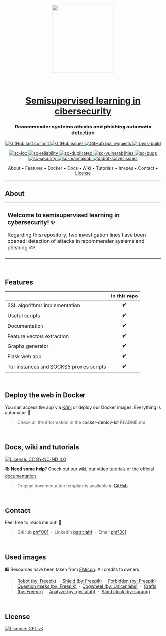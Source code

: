 <p align="center">
  <img src="https://user-images.githubusercontent.com/99904180/228915777-fcfb115c-37f3-45e6-b5a0-78457d13bba9.png" width="200" height="220" />
</p>

<h1 align="center">
  <br>
  <a href="https://github.com/phf1001/semisupervised-learning-in-cibersecurity"> Semisupervised learning in cibersecurity </a>
</h1>

<h3 align="center">Recommender systems attacks and phishing automatic detection</h3>

<p align="center">
    <a href="https://github.com/phf1001/semisupervised-learning-in-cibersecurity/commits/main">
    <img src="https://img.shields.io/github/last-commit/phf1001/semisupervised-learning-in-cibersecurity.svg?style=flat-square&logo=github&logoColor=white"
         alt="GitHub last commit">
    <a href="https://github.com/phf1001/semisupervised-learning-in-cibersecurity/issues">
    <img src="https://img.shields.io/github/issues-raw/phf1001/semisupervised-learning-in-cibersecurity.svg?style=flat-square&logo=github&logoColor=white"
         alt="GitHub issues">
    <a href="https://github.com/phf1001/semisupervised-learning-in-cibersecurity/pulls">
    <img src="https://img.shields.io/github/issues-pr-raw/phf1001/semisupervised-learning-in-cibersecurity.svg?style=flat-square&logo=github&logoColor=white"
         alt="GitHub pull requests">
    <a href="https://app.travis-ci.com/phf1001/semisupervised-learning-in-cibersecurity">
    <img src="https://app.travis-ci.com/phf1001/semisupervised-learning-in-cibersecurity.svg?branch=main"
         alt="travis-build">        
</p>

<p align="center">
<a href = "https://sonarcloud.io/summary/new_code?id=phf1001_semisupervised-learning-in-cibersecurity">
<img src="https://sonarcloud.io/api/project_badges/measure?project=phf1001_semisupervised-learning-in-cibersecurity&metric=ncloc" alt="sc-loc">
</a>
<a href = "https://sonarcloud.io/summary/new_code?id=phf1001_semisupervised-learning-in-cibersecurity">
<img src="https://sonarcloud.io/api/project_badges/measure?project=phf1001_semisupervised-learning-in-cibersecurity&metric=reliability_rating" alt="sc-reliability">
</a>
<a href = "https://sonarcloud.io/summary/new_code?id=phf1001_semisupervised-learning-in-cibersecurity">
<img src="https://sonarcloud.io/api/project_badges/measure?project=phf1001_semisupervised-learning-in-cibersecurity&metric=duplicated_lines_density" alt="sc-duplicated">
</a>
<a href = "https://sonarcloud.io/summary/new_code?id=phf1001_semisupervised-learning-in-cibersecurity">
<img src="https://sonarcloud.io/api/project_badges/measure?project=phf1001_semisupervised-learning-in-cibersecurity&metric=vulnerabilities" alt="sc-vulnerabilities">
</a>
<a href = "https://sonarcloud.io/summary/new_code?id=phf1001_semisupervised-learning-in-cibersecurity">
<img src="https://sonarcloud.io/api/project_badges/measure?project=phf1001_semisupervised-learning-in-cibersecurity&metric=bugs" alt="sc-bugs">
</a>
<a href = "https://sonarcloud.io/summary/new_code?id=phf1001_semisupervised-learning-in-cibersecurity">
<img src="https://sonarcloud.io/api/project_badges/measure?project=phf1001_semisupervised-learning-in-cibersecurity&metric=security_rating" alt="sc-security">
</a>
<a href = "https://sonarcloud.io/summary/new_code?id=phf1001_semisupervised-learning-in-cibersecurity">
<img src="https://sonarcloud.io/api/project_badges/measure?project=phf1001_semisupervised-learning-in-cibersecurity&metric=sqale_rating" alt="sc-maintainab">
</a>
<a href = "https://deepsource.io/gh/phf1001/semisupervised-learning-in-cibersecurity/?ref=repository-badge">
<img src="https://deepsource.io/gh/phf1001/semisupervised-learning-in-cibersecurity.svg/?label=resolved+issues&show_trend=true&token=9pyDIDWYZ_eVj1NoPBRHUXM0" alt="dsbot-solvedissues">
</a>
</p>
      
<p align="center">
  <a href="#about">About</a> •
  <a href="#features">Features</a> •
  <a href="#deploy-the-web-in-docker">Docker</a> •
  <a href="#docs-wiki-and-tutorials">Docs</a> •
  <a href="#docs-wiki-and-tutorials">Wiki</a> •
  <a href="#docs-wiki-and-tutorials">Tutorials</a> •
  <a href="#used-images">Images</a> •
  <a href="#contact">Contact</a> •
  <a href="#license">License</a>
</p>

---

## About 

<table>
<tr>
<td>
  
### Welcome to semisupervised learning in cybersecurity! ✨

Regarding this repository, two investigation lines have been opened: detection of attacks in recommender systems and phishing 🐟.

</td>
</tr>
</table>
<br />

## Features

|                            | In this repo  | 
| -------------------------- | :----------------: | 
| SSL algorithms implementation         |         ✔️         |   
| Useful scripts             |         ✔️         |    
| Documentation        |         ✔️         |       
| Feature vectors extraction |         ✔️         |    
| Graphs generator |         ✔️         |    
| Flask web app |         ✔️         |  
| Tor instances and SOCKS5 proxies scripts |         ✔️         |    

<br />

## Deploy the web in Docker

You can access the app via [Krini](https://krini.herokuapp.com/index) or deploy our Docker images. Everything is automatic! 🐳

> Check all the information in the [docker-deploy-kit](https://github.com/phf1001/semisupervised-learning-in-cibersecurity/tree/main/docker-deploy-kit) README.md

<br />


## Docs, wiki and tutorials
[![License: CC BY-NC-ND 4.0](https://img.shields.io/badge/License-CC_BY--NC--ND_4.0-lightgrey.svg)](https://creativecommons.org/licenses/by-nc-nd/4.0/)

📚 **Need some help**? Check out our [wiki](https://github.com/phf1001/semisupervised-learning-in-cibersecurity/wiki/), our [video tutorials](https://www.youtube.com/channel/UCirwZk466M5P7xmrM0f5_ng) or the official [documentation](https://github.com/phf1001/semisupervised-learning-in-cibersecurity/tree/main/docs)

> Original documentation template is available in [GitHub](https://github.com/ubutfgm/plantillaLatex)

<br />

## Contact

Feel free to reach me out! 💌

> GitHub [phf1001](https://github.com/phf1001) &nbsp;&middot;&nbsp; LinkedIn [patriciahf](https://www.linkedin.com/in/patriciahf) &nbsp;&middot;&nbsp; Email [phf1001](mailto:phf1001@alu.ubu.es) 

<br />

## Used images

🛍️ Resources have been taken from [Flaticon](https://www.flaticon.es/). All credits to owners.

> [Robot (by: Freepik)](https://www.flaticon.com/free-icon/robot_3398643) &nbsp;&middot;&nbsp; [Shield (by: Freepik)](https://www.flaticon.com/free-icon/shield_5781297) &nbsp;&middot;&nbsp; [Forbidden (by: Freepik)](https://www.flaticon.com/free-icon/walk_1661941) &nbsp;&middot;&nbsp; [Question marks (by: Freepik)](https://www.flaticon.com/free-icon/question-mark_5726532) &nbsp;&middot;&nbsp; [Cogwheel (by: Uniconlabs)](https://www.flaticon.com/free-icon/breakdown_9760208) &nbsp;&middot;&nbsp; [Crafts (by: Freepik)](https://www.flaticon.com/free-icon/paper-crafts_3813693) &nbsp;&middot;&nbsp; [Analyze (by: geotatah)](https://www.flaticon.com/free-icon/analyze_993845) &nbsp;&middot;&nbsp; [Sand clock (by: surang)](https://www.flaticon.com/free-icon/analyze_993845) 

<br />

## License

[![License: GPL v3](https://img.shields.io/badge/License-GPLv3-blue.svg)](https://www.gnu.org/licenses/gpl-3.0)
<br />